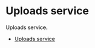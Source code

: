 # Uploads service
Uploads service.

<!-- TOC -->
* [Uploads service](#uploads-service)
<!-- TOC -->
